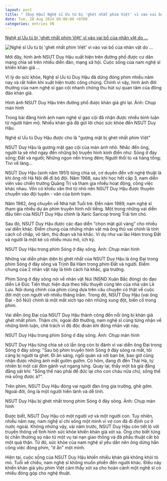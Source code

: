 ```yaml
---
layout: post
title: " [Duy Hậu] Nghệ sĩ Ưu tú bị 'ghét nhất phim Việt' vì vào vai bố của nhân vật do ..."
date: Tue, 20 Aug 2024 09:00:00 +0700
categories: entries VN
---
```

[Nghệ sĩ Ưu tú bị 'ghét nhất phim Việt' vì vào vai bố của nhân vật do ...](https://danviet.vn/nghe-si-uu-tu-bi-ghet-nhat-phim-viet-vi-vao-vai-bo-cua-nhan-vat-do-nghe-si-nhan-dan-xuan-bac-dong-2024082014291202.htm)

![Nghệ sĩ Ưu tú bị 'ghét nhất phim Việt' vì vào vai bố của nhân vật do ...](https://danviet.mediacdn.vn/zoom/600_315/296231569849192448/2024/8/20/dien-vien-song-o-day-song-nui-cong-thanh-danh-toai-may-song-doi-co-doc-17241379449481247678855-0-0-327-625-crop-1724140623499667064346.png)

Mới đây, hình ảnh NSƯT Duy Hậu xuất hiện trên đường phố được cư dân mạng chia sẻ trên nhiều diễn đàn, mạng xã hội. Cuộc sống của nam nghệ sĩ khiến khán giả ...

Vì lý do sức khỏe, Nghệ sĩ Ưu tú Duy Hậu đã dừng đóng phim nhiều năm nay và rất hiếm khi xuất hiện trước công chúng. Chính vì vậy, hình ảnh đời thường của nam nghệ sĩ gạo cội nhanh chóng thu hút sự quan tâm của đông đảo khán giả.

Hình ảnh NSƯT Duy Hậu trên đường phố được khán giả ghi lại. Ảnh: Chụp màn hình

Trong bài đăng hình ảnh nam nghệ sĩ gạo cội đã nhận được nhiều bình luận từ người hâm mộ. Nhiều khán giả đã gửi lời chúc sức khỏe đến NSƯT Duy Hậu.

Nghệ sĩ Ưu tú Duy Hậu được cho là "gương mặt bị ghét nhất phim Việt"

NSƯT Duy Hậu là gương mặt gạo cội của màn ảnh nhỏ. Nhắc đến ông, người ta sẽ nhớ ngay đến những bộ truyền hình kinh điển như: Sóng ở đáy sông; Đất và người; Những ngọn nến trong đêm; Người thổi tù và hàng tổng; Tivi về làng...

NSƯT Duy Hậu (sinh năm 1951) từng chia sẻ, cơ duyên đến với nghệ thuật là khi ông rời Hà Nội để đi bộ đội. Năm 1968, sau khi học hết cấp 3, nam diễn viên vào chiến trường Quảng Trị và tham gia nhiều hoạt động, công việc khác nhau. Vốn có khiếu văn thơ từ nhỏ nên NSƯT Duy Hậu được thuyên chuyển vào đội tuyên - văn của binh trạm.

Năm 1982, ông chuyển về Nhà hát Tuổi trẻ. Đến năm 1989, nam nghệ sĩ tham gia nhiều dự án phim truyền hình nổi tiếng. Một trong những vai diễn đầu tiên của NSƯT Duy Hậu chính là Xaric Saricop trong Trái tim chó.

Sau đó, NSƯT Duy Hậu được các đạo diễn "chọn mặt gửi vàng" cho nhiều vai diễn khác. Điểm chung của những nhân vật mà ông thủ vai chính là tính cách cố chấp, vô tâm, thủ đoạn và hà khắc. Ví dụ như vai lão Hàm trong Đất và người là một kẻ có nhiều mưu mô, ích kỷ.

NSƯT Duy Hậu trong phim Sóng ở đáy sông. Ảnh: Chụp màn hình

Những vai diễn phản diện bị ghét nhất của NSƯT Duy Hậu là ông Đại trong phim Sóng ở đáy sông và Trịnh Bá Hàm trong phim Đất và người. Điểm chung của 2 nhân vật này là tính cách hà khắc, gia trưởng.

Phim Sóng ở đáy sông nói về nhân vật Núi (NSND Xuân Bắc đóng) do đạo diễn Lê Đức Tiến thực hiện dựa theo tiểu thuyết cùng tên của nhà văn Lê Lựu. Nội dung chính của phim cũng dựa trên câu chuyện có thật về cuộc đời một con người với nhiều thăng trầm. Trong đó, NSƯT Duy Hậu (vai ông Đại - bố Núi) chính là một mắt xích tạo nên những xung đột, biến cố trong phim.

Vai diễn ông Đại của NSƯT Duy Hậu thành công đến nỗi ông bị khán giả ghét nhất phim. Thậm chí, ngoài đời thường, nam nghệ sĩ cũng từng nhận về những bình luận, chê trách vì độ độc đoán khi đóng nhân vật này.

NSƯT Duy Hậu trong phim Sóng ở đáy sông. Ảnh: Chụp màn hình

NSƯT Duy Hậu từng chia sẻ có lần ông còn bị đánh vì vai diễn ông Đại trong Sóng ở đáy sông: "Sau bộ phim truyền hình Sóng ở đáy sông ra mắt, tôi càng bị người ta ghét. Đi ăn sáng, ngồi quán xá với bạn bè, bao giờ cũng nhận được những ánh mắt gườm gườm. Có hôm, đang đi đến Thái Hà, tự nhiên bị một cái đòn gánh vụt ngang lưng. Quay lại, thấy một bà già đằng đằng sát khí: "Sống thế nào phải để đức lại cho con cháu nữa chứ, sống thế mà sống được à?".

Trên phim, NSƯT Duy Hậu đóng vai người đàn ông gia trưởng, ghê gớm. Ngoài đời, ông là một người hiền lành và dễ tính.

NSƯT Duy Hậu bị ghét nhất trong phim Sóng ở đáy sông. Ảnh: Chụp màn hình

Được biết, NSƯT Duy Hậu có một người vợ và một người con. Tuy nhiên, nhiều năm nay, nam nghệ sĩ chỉ sống một mình vì vợ con đã đi định cư ở nước ngoài. Không những vậy, vài năm trước, NSƯT Duy Hậu còn tiết lộ với truyền thông về tình hình sức khỏe khiến khán giả xót xa. Ông cho biết từng bị chấn thương sọ não từ một vụ tai nạn giao thông và đã phẫu thuật cắt bỏ một quả thận. Từ đó, sức khỏe của nam nghệ sĩ yếu dần nên ông dừng hẳn công việc đóng phim, "ở ẩn" một mình.

Hiện tại, cuộc sống của NSƯT Duy Hậu khiến nhiều khán giả không khỏi tò mò. Tuổi xế chiều, nam nghệ sĩ không muốn phiền đến người khác. Điều này khiến khán giả yêu phim Việt cảm thấy xót xa cho hoàn cảnh một nghệ sĩ có nhiều đóng góp cho nghệ thuật.

